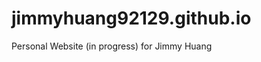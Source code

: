 jimmyhuang92129.github.io
=========================

Personal Website (in progress) for Jimmy Huang 
